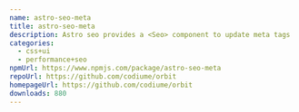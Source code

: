 ```yaml
---
name: astro-seo-meta
title: astro-seo-meta
description: Astro seo provides a <Seo> component to update meta tags
categories:
  - css+ui
  - performance+seo
npmUrl: https://www.npmjs.com/package/astro-seo-meta
repoUrl: https://github.com/codiume/orbit
homepageUrl: https://github.com/codiume/orbit
downloads: 880
---
```

